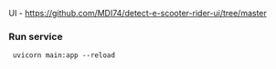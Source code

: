 UI - https://github.com/MDI74/detect-e-scooter-rider-ui/tree/master

### Run service
```
 uvicorn main:app --reload
```
